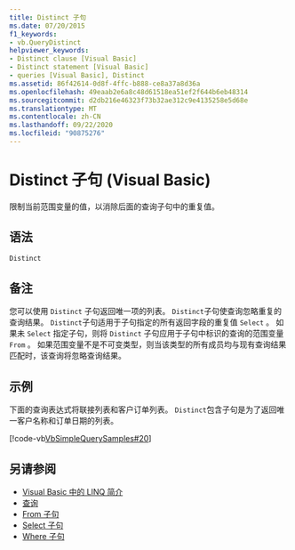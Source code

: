 ```yaml
---
title: Distinct 子句
ms.date: 07/20/2015
f1_keywords:
- vb.QueryDistinct
helpviewer_keywords:
- Distinct clause [Visual Basic]
- Distinct statement [Visual Basic]
- queries [Visual Basic], Distinct
ms.assetid: 86f42614-0d8f-4ffc-b888-ce8a37a8d36a
ms.openlocfilehash: 49eaab2e6a8c48d61518ea51ef2f644b6eb48314
ms.sourcegitcommit: d2db216e46323f73b32ae312c9e4135258e5d68e
ms.translationtype: MT
ms.contentlocale: zh-CN
ms.lasthandoff: 09/22/2020
ms.locfileid: "90875276"
---
```

# <a name="distinct-clause-visual-basic"></a>Distinct 子句 (Visual Basic)

限制当前范围变量的值，以消除后面的查询子句中的重复值。  
  
## <a name="syntax"></a>语法  
  
```vb  
Distinct  
```  
  
## <a name="remarks"></a>备注  

 您可以使用 `Distinct` 子句返回唯一项的列表。 `Distinct`子句使查询忽略重复的查询结果。 `Distinct`子句适用于子句指定的所有返回字段的重复值 `Select` 。 如果未 `Select` 指定子句，则将 `Distinct` 子句应用于子句中标识的查询的范围变量 `From` 。 如果范围变量不是不可变类型，则当该类型的所有成员均与现有查询结果匹配时，该查询将忽略查询结果。  
  
## <a name="example"></a>示例  

 下面的查询表达式将联接列表和客户订单列表。 `Distinct`包含子句是为了返回唯一客户名称和订单日期的列表。  
  
 [!code-vb[VbSimpleQuerySamples#20](~/samples/snippets/visualbasic/VS_Snippets_VBCSharp/VbSimpleQuerySamples/VB/QuerySamples1.vb#20)]  
  
## <a name="see-also"></a>另请参阅

- [Visual Basic 中的 LINQ 简介](../../programming-guide/language-features/linq/introduction-to-linq.md)
- [查询](index.md)
- [From 子句](from-clause.md)
- [Select 子句](select-clause.md)
- [Where 子句](where-clause.md)
